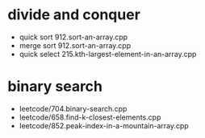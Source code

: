 
# divide and conquer
- quick sort 912.sort-an-array.cpp
- merge sort 912.sort-an-array.cpp
- quick select  215.kth-largest-element-in-an-array.cpp
# binary search
- leetcode/704.binary-search.cpp
- leetcode/658.find-k-closest-elements.cpp
- leetcode/852.peak-index-in-a-mountain-array.cpp